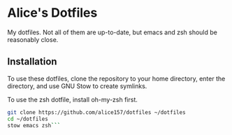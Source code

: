 # Alice's Dotfiles

My dotfiles. Not all of them are up-to-date, but emacs and zsh should be reasonably close.

## Installation

To use these dotfiles, clone the repository to your home directory, enter the directory, and use GNU Stow to create symlinks.

To use the zsh dotfile, install oh-my-zsh first.

```bash
git clone https://github.com/alice157/dotfiles ~/dotfiles
cd ~/dotfiles
stow emacs zsh```
